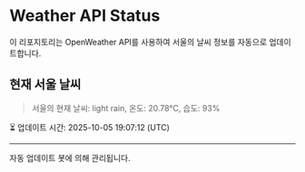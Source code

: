 
# Weather API Status

이 리포지토리는 OpenWeather API를 사용하여 서울의 날씨 정보를 자동으로 업데이트합니다.

## 현재 서울 날씨
> 서울의 현재 날씨: light rain, 온도: 20.78°C, 습도: 93%

⏳ 업데이트 시간: 2025-10-05 19:07:12 (UTC)

---
자동 업데이트 봇에 의해 관리됩니다.
